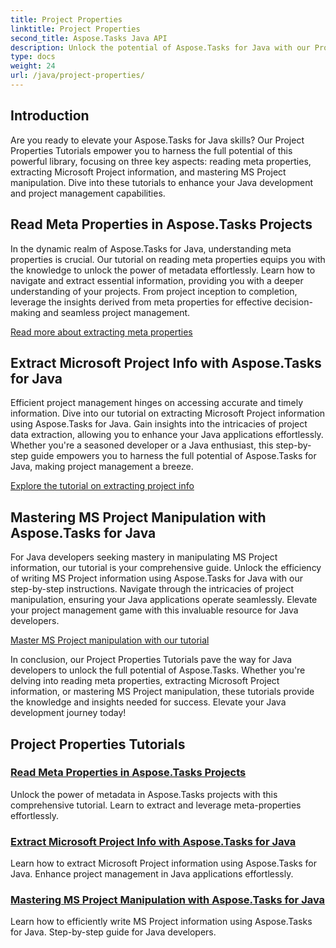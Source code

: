 ```yaml
---
title: Project Properties
linktitle: Project Properties
second_title: Aspose.Tasks Java API
description: Unlock the potential of Aspose.Tasks for Java with our Project Properties Tutorials. Extract, leverage, and manipulate Microsoft Project information effortlessly.
type: docs
weight: 24
url: /java/project-properties/
---
```

## Introduction

Are you ready to elevate your Aspose.Tasks for Java skills? Our Project Properties Tutorials empower you to harness the full potential of this powerful library, focusing on three key aspects: reading meta properties, extracting Microsoft Project information, and mastering MS Project manipulation. Dive into these tutorials to enhance your Java development and project management capabilities.

## Read Meta Properties in Aspose.Tasks Projects
In the dynamic realm of Aspose.Tasks for Java, understanding meta properties is crucial. Our tutorial on reading meta properties equips you with the knowledge to unlock the power of metadata effortlessly. Learn how to navigate and extract essential information, providing you with a deeper understanding of your projects. From project inception to completion, leverage the insights derived from meta properties for effective decision-making and seamless project management.

[Read more about extracting meta properties](./read-meta-properties/)

## Extract Microsoft Project Info with Aspose.Tasks for Java
Efficient project management hinges on accessing accurate and timely information. Dive into our tutorial on extracting Microsoft Project information using Aspose.Tasks for Java. Gain insights into the intricacies of project data extraction, allowing you to enhance your Java applications effortlessly. Whether you're a seasoned developer or a Java enthusiast, this step-by-step guide empowers you to harness the full potential of Aspose.Tasks for Java, making project management a breeze.

[Explore the tutorial on extracting project info](./read-project-info/)

## Mastering MS Project Manipulation with Aspose.Tasks for Java
For Java developers seeking mastery in manipulating MS Project information, our tutorial is your comprehensive guide. Unlock the efficiency of writing MS Project information using Aspose.Tasks for Java with our step-by-step instructions. Navigate through the intricacies of project manipulation, ensuring your Java applications operate seamlessly. Elevate your project management game with this invaluable resource for Java developers.

[Master MS Project manipulation with our tutorial](./write-project-info/)

In conclusion, our Project Properties Tutorials pave the way for Java developers to unlock the full potential of Aspose.Tasks. Whether you're delving into reading meta properties, extracting Microsoft Project information, or mastering MS Project manipulation, these tutorials provide the knowledge and insights needed for success. Elevate your Java development journey today!

## Project Properties Tutorials
### [Read Meta Properties in Aspose.Tasks Projects](./read-meta-properties/)
Unlock the power of metadata in Aspose.Tasks projects with this comprehensive tutorial. Learn to extract and leverage meta-properties effortlessly.
### [Extract Microsoft Project Info with Aspose.Tasks for Java](./read-project-info/)
Learn how to extract Microsoft Project information using Aspose.Tasks for Java. Enhance project management in Java applications effortlessly.
### [Mastering MS Project Manipulation with Aspose.Tasks for Java](./write-project-info/)
Learn how to efficiently write MS Project information using Aspose.Tasks for Java. Step-by-step guide for Java developers.